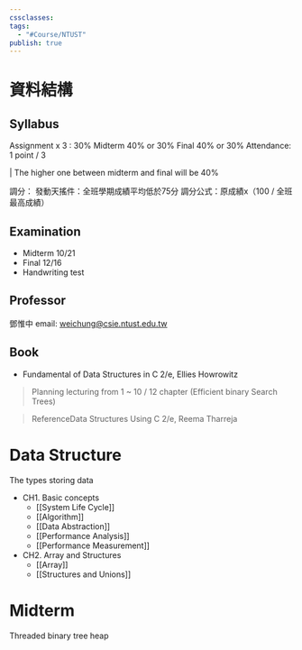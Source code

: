 ```yaml
---
cssclasses: 
tags:
  - "#Course/NTUST"
publish: true
---
```


# 資料結構

## Syllabus
Assignment x 3 : 30%
Midterm 40% or 30% 
Final 40% or 30% 
Attendance: 1 point / 3

| The higher one between midterm and final will be 40%

調分：
發動天搖件：全班學期成績平均低於75分
調分公式：原成績x（100 / 全班最高成績）

## Examination

- Midterm 10/21
- Final 12/16
- Handwriting test

## Professor
鄧惟中 
email: weichung@csie.ntust.edu.tw

## Book
- Fundamental of Data Structures in C 2/e, Ellies Howrowitz
> Planning lecturing from 1 ~ 10 / 12 chapter (Efficient binary Search Trees)

> ReferenceData Structures Using C 2/e, Reema Tharreja

# Data Structure

The types storing data

- CH1. Basic concepts
	- [[System Life Cycle]]
	- [[Algorithm]]
	- [[Data Abstraction]]
	- [[Performance Analysis]]
	- [[Performance Measurement]] 
- CH2. Array and Structures
	- [[Array]]
	- [[Structures and Unions]]


# Midterm
Threaded binary tree
heap